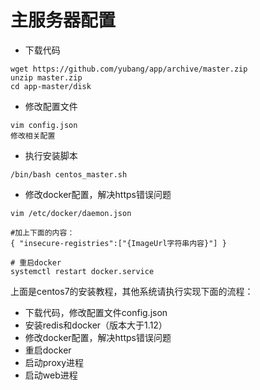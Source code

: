 # 主服务器配置

* 下载代码

```
wget https://github.com/yubang/app/archive/master.zip
unzip master.zip
cd app-master/disk
```

* 修改配置文件

```
vim config.json
修改相关配置
```

* 执行安装脚本

```
/bin/bash centos_master.sh
```

* 修改docker配置，解决https错误问题

```
vim /etc/docker/daemon.json

#加上下面的内容：
{ "insecure-registries":["{ImageUrl字符串内容}"] }

# 重启docker
systemctl restart docker.service
```

上面是centos7的安装教程，其他系统请执行实现下面的流程：

* 下载代码，修改配置文件config.json
* 安装redis和docker（版本大于1.12）
* 修改docker配置，解决https错误问题
* 重启docker
* 启动proxy进程
* 启动web进程
